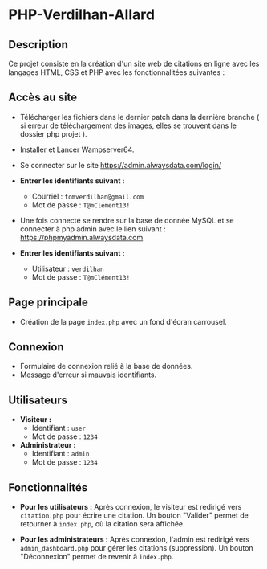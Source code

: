 # PHP-Verdilhan-Allard

## Description
Ce projet consiste en la création d'un site web de citations en ligne avec les langages HTML, CSS et PHP avec les fonctionnalitées suivantes :

## Accès au site
- Télécharger les fichiers dans le dernier patch dans la dernière branche ( si erreur de téléchargement des images, elles se trouvent dans le dossier php projet ).
- Installer et Lancer Wampserver64.
- Se connecter sur le site https://admin.alwaysdata.com/login/
  
- **Entrer les identifiants suivant :**
  - Courriel : `tomverdilhan@gmail.com`
  - Mot de passe : `T@mClément13!`

- Une fois connecté se rendre sur la base de donnée MySQL et se connecter à php admin avec le lien suivant : https://phpmyadmin.alwaysdata.com
- **Entrer les identifiants suivant :**
  - Utilisateur : `verdilhan`
  - Mot de passe : `T@mClément13!`

## Page principale
- Création de la page `index.php` avec un fond d'écran carrousel.

## Connexion
- Formulaire de connexion relié à la base de données.
- Message d'erreur si mauvais identifiants.

## Utilisateurs
- **Visiteur :**
  - Identifiant : `user`
  - Mot de passe : `1234`
- **Administrateur :**
  - Identifiant : `admin`
  - Mot de passe : `1234`

## Fonctionnalités
- **Pour les utilisateurs :** Après connexion, le visiteur est redirigé vers `citation.php` pour écrire une citation. Un bouton "Valider" permet de retourner à `index.php`, où la citation sera affichée.
  
- **Pour les administrateurs :** Après connexion, l'admin est redirigé vers `admin_dashboard.php` pour gérer les citations (suppression). Un bouton "Déconnexion" permet de revenir à `index.php`.
